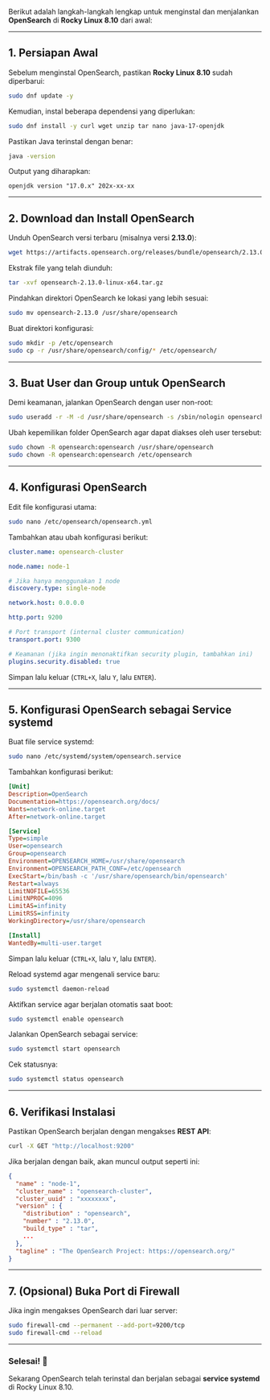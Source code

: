 Berikut adalah langkah-langkah lengkap untuk menginstal dan menjalankan **OpenSearch** di **Rocky Linux 8.10** dari awal:  

---

## **1. Persiapan Awal**
Sebelum menginstal OpenSearch, pastikan **Rocky Linux 8.10** sudah diperbarui:  
```bash
sudo dnf update -y
```
Kemudian, instal beberapa dependensi yang diperlukan:  
```bash
sudo dnf install -y curl wget unzip tar nano java-17-openjdk
```
Pastikan Java terinstal dengan benar:  
```bash
java -version
```
Output yang diharapkan:  
```
openjdk version "17.0.x" 202x-xx-xx
```

---

## **2. Download dan Install OpenSearch**
Unduh OpenSearch versi terbaru (misalnya versi **2.13.0**):  
```bash
wget https://artifacts.opensearch.org/releases/bundle/opensearch/2.13.0/opensearch-2.13.0-linux-x64.tar.gz
```
Ekstrak file yang telah diunduh:  
```bash
tar -xvf opensearch-2.13.0-linux-x64.tar.gz
```
Pindahkan direktori OpenSearch ke lokasi yang lebih sesuai:  
```bash
sudo mv opensearch-2.13.0 /usr/share/opensearch
```
Buat direktori konfigurasi:  
```bash
sudo mkdir -p /etc/opensearch
sudo cp -r /usr/share/opensearch/config/* /etc/opensearch/
```

---

## **3. Buat User dan Group untuk OpenSearch**
Demi keamanan, jalankan OpenSearch dengan user non-root:  
```bash
sudo useradd -r -M -d /usr/share/opensearch -s /sbin/nologin opensearch
```
Ubah kepemilikan folder OpenSearch agar dapat diakses oleh user tersebut:  
```bash
sudo chown -R opensearch:opensearch /usr/share/opensearch
sudo chown -R opensearch:opensearch /etc/opensearch
```

---

## **4. Konfigurasi OpenSearch**
Edit file konfigurasi utama:  
```bash
sudo nano /etc/opensearch/opensearch.yml
```
Tambahkan atau ubah konfigurasi berikut:
```yaml
cluster.name: opensearch-cluster

node.name: node-1

# Jika hanya menggunakan 1 node
discovery.type: single-node

network.host: 0.0.0.0

http.port: 9200

# Port transport (internal cluster communication)
transport.port: 9300

# Keamanan (jika ingin menonaktifkan security plugin, tambahkan ini)
plugins.security.disabled: true
```
Simpan lalu keluar (`CTRL+X`, lalu `Y`, lalu `ENTER`).

---

## **5. Konfigurasi OpenSearch sebagai Service systemd**
Buat file service systemd:  
```bash
sudo nano /etc/systemd/system/opensearch.service
```
Tambahkan konfigurasi berikut:  
```ini
[Unit]
Description=OpenSearch
Documentation=https://opensearch.org/docs/
Wants=network-online.target
After=network-online.target

[Service]
Type=simple
User=opensearch
Group=opensearch
Environment=OPENSEARCH_HOME=/usr/share/opensearch
Environment=OPENSEARCH_PATH_CONF=/etc/opensearch
ExecStart=/bin/bash -c '/usr/share/opensearch/bin/opensearch'
Restart=always
LimitNOFILE=65536
LimitNPROC=4096
LimitAS=infinity
LimitRSS=infinity
WorkingDirectory=/usr/share/opensearch

[Install]
WantedBy=multi-user.target
```
Simpan lalu keluar (`CTRL+X`, lalu `Y`, lalu `ENTER`).

Reload systemd agar mengenali service baru:  
```bash
sudo systemctl daemon-reload
```
Aktifkan service agar berjalan otomatis saat boot:  
```bash
sudo systemctl enable opensearch
```
Jalankan OpenSearch sebagai service:  
```bash
sudo systemctl start opensearch
```
Cek statusnya:  
```bash
sudo systemctl status opensearch
```

---

## **6. Verifikasi Instalasi**
Pastikan OpenSearch berjalan dengan mengakses **REST API**:  
```bash
curl -X GET "http://localhost:9200"
```
Jika berjalan dengan baik, akan muncul output seperti ini:  
```json
{
  "name" : "node-1",
  "cluster_name" : "opensearch-cluster",
  "cluster_uuid" : "xxxxxxxx",
  "version" : {
    "distribution" : "opensearch",
    "number" : "2.13.0",
    "build_type" : "tar",
    ...
  },
  "tagline" : "The OpenSearch Project: https://opensearch.org/"
}
```

---

## **7. (Opsional) Buka Port di Firewall**
Jika ingin mengakses OpenSearch dari luar server:  
```bash
sudo firewall-cmd --permanent --add-port=9200/tcp
sudo firewall-cmd --reload
```

---

### **Selesai! 🎉**
Sekarang OpenSearch telah terinstal dan berjalan sebagai **service systemd** di Rocky Linux 8.10.